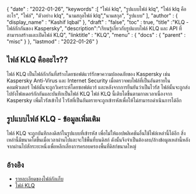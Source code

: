 {
  "date" : "2022-01-26",
  "keywords" :[ "ไฟล์ klq", "รูปแบบไฟล์ klq", "ไฟล์ klq คืออะไร", "ไฟล์", "ตัวอย่าง klq", "นามสกุลไฟล์ klq","นามสกุล", "รูปแบบ" ],
  "author" : {
    "display_name" : "Kashif Iqbal"
},
  "draft" : "false",
  "toc" : true,
  "title" :"KLQ - ไฟล์กักกันของ Kaspersky",
  "description":"เรียนรู้เกี่ยวกับรูปแบบไฟล์ KLQ และ API ที่สามารถสร้างและเปิดไฟล์ KLQ",
  "linktitle" : "KLQ",
  "menu" : {
    "docs" : {
      "parent" : "misc"
}
},
  "lastmod" : "2022-01-26"
}

## ไฟล์ KLQ คืออะไร??

ไฟล์ KLQ เป็นไฟล์กักกันที่สร้างโดยซอฟต์แวร์รักษาความปลอดภัยของ Kaspersky เช่น Kaspersky Anti-Virus และ Internet Security เมื่อตรวจพบไฟล์ที่เป็นอันตรายในคอมพิวเตอร์ ไฟล์นั้นจะถูกวิเคราะห์โดยซอฟต์แวร์ และหลังจากการยืนยันว่าเป็นไวรัส ไฟล์นั้นจะถูกส่งไปยังโฟลเดอร์กักกันและบันทึกเป็นไฟล์ KLQ ไฟล์ KLQ นี้เติบโตขึ้นตามกาลเวลาเนื่องจาก Kaspersky เพิ่มไวรัสเข้าไป ไวรัสที่เป็นอันตรายจะถูกเข้ารหัสเพื่อให้ไม่สามารถดำเนินการได้อีก

## รูปแบบไฟล์ KLQ - ข้อมูลเพิ่มเติม

ไฟล์ KLQ จะถูกบันทึกลงดิสก์ในรูปแบบที่เข้ารหัส เพื่อไม่ให้แอปพลิเคชันอื่นใช้ไฟล์เหล่านี้ได้อีก สิ่งเหล่านี้มีขนาดโตขึ้นเมื่อเวลาผ่านไปและจะใช้พื้นที่บนดิสก์ ดังนั้นจึงจำเป็นต้องลบ/ล้างข้อมูลเหล่านี้หลังจากผ่านไปสักระยะหนึ่งเพื่อหลีกเลี่ยงการครอบครองพื้นที่ดิสก์ขนาดใหญ่

## อ้างอิง

* [รายละเอียดของไฟล์กักเก็บ](https://forum.kaspersky.com/)
* [ไฟล์ KLQ](https://community.kaspersky.com/search?q=klq%20file)

